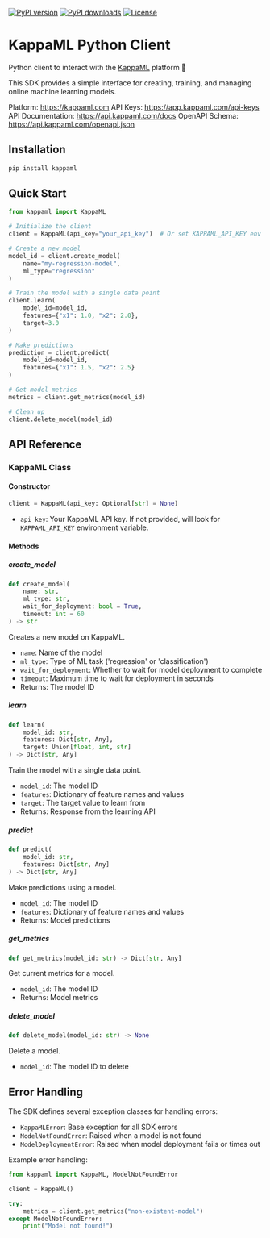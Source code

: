 [![PyPI version](https://img.shields.io/pypi/v/kappaml)](https://pypi.org/project/kappaml)
[![PyPI downloads](https://img.shields.io/pypi/dm/kappaml)](https://pypi.org/project/kappaml/)
[![License](https://img.shields.io/badge/License-MIT-yellow.svg)](https://opensource.org/licenses/MIT)

# KappaML Python Client

Python client to interact with the [KappaML](https://kappaml.com) platform 🐍

This SDK provides a simple interface for creating, training, and managing online machine learning models.

Platform: https://kappaml.com
API Keys: https://app.kappaml.com/api-keys
API Documentation: https://api.kappaml.com/docs
OpenAPI Schema: https://api.kappaml.com/openapi.json

## Installation

```bash
pip install kappaml
```

## Quick Start

```python
from kappaml import KappaML

# Initialize the client
client = KappaML(api_key="your_api_key")  # Or set KAPPAML_API_KEY env variable

# Create a new model
model_id = client.create_model(
    name="my-regression-model",
    ml_type="regression"
)

# Train the model with a single data point
client.learn(
    model_id=model_id,
    features={"x1": 1.0, "x2": 2.0},
    target=3.0
)

# Make predictions
prediction = client.predict(
    model_id=model_id,
    features={"x1": 1.5, "x2": 2.5}
)

# Get model metrics
metrics = client.get_metrics(model_id)

# Clean up
client.delete_model(model_id)
```

## API Reference

### KappaML Class

#### Constructor

```python
client = KappaML(api_key: Optional[str] = None)
```

- `api_key`: Your KappaML API key. If not provided, will look for `KAPPAML_API_KEY` environment variable.

#### Methods

##### create_model

```python
def create_model(
    name: str,
    ml_type: str,
    wait_for_deployment: bool = True,
    timeout: int = 60
) -> str
```

Creates a new model on KappaML.

- `name`: Name of the model
- `ml_type`: Type of ML task ('regression' or 'classification')
- `wait_for_deployment`: Whether to wait for model deployment to complete
- `timeout`: Maximum time to wait for deployment in seconds
- Returns: The model ID

##### learn

```python
def learn(
    model_id: str,
    features: Dict[str, Any],
    target: Union[float, int, str]
) -> Dict[str, Any]
```

Train the model with a single data point.

- `model_id`: The model ID
- `features`: Dictionary of feature names and values
- `target`: The target value to learn from
- Returns: Response from the learning API

##### predict

```python
def predict(
    model_id: str,
    features: Dict[str, Any]
) -> Dict[str, Any]
```

Make predictions using a model.

- `model_id`: The model ID
- `features`: Dictionary of feature names and values
- Returns: Model predictions

##### get_metrics

```python
def get_metrics(model_id: str) -> Dict[str, Any]
```

Get current metrics for a model.

- `model_id`: The model ID
- Returns: Model metrics

##### delete_model

```python
def delete_model(model_id: str) -> None
```

Delete a model.

- `model_id`: The model ID to delete

## Error Handling

The SDK defines several exception classes for handling errors:

- `KappaMLError`: Base exception for all SDK errors
- `ModelNotFoundError`: Raised when a model is not found
- `ModelDeploymentError`: Raised when model deployment fails or times out

Example error handling:

```python
from kappaml import KappaML, ModelNotFoundError

client = KappaML()

try:
    metrics = client.get_metrics("non-existent-model")
except ModelNotFoundError:
    print("Model not found!")
```

